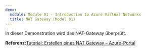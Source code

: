 ```yaml
---
demo:
  module: Module 01 - Introduction to Azure Virtual Networks
  title: NAT Gateway (Modul 01)
---
```

In dieser Demonstration wird das NAT-Gateway überprüft.

**Referenz:**[Tutorial: Erstellen eines NAT Gateway – Azure-Portal](https://learn.microsoft.com/azure/virtual-network/nat-gateway/tutorial-create-nat-gateway-portal)

